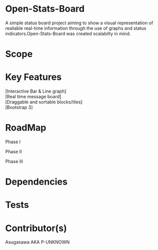 Open-Stats-Board
===========

A simple status board project aiming to show a visual representation of realiable real-time information through the use of graphs and status indicators.Open-Stats-Board was created scalabilty in mind.


Scope
===========




Key Features
===========

[Interactive Bar & Line graph]<br>
[Real time message board]<br>
[Draggable and sortable blocks/tiles]<br>
[Bootstrap 3]<br>






RoadMap
===========

Phase I



Phase II



Phase III



Dependencies
===========



Tests
===========


Contributor(s)
===========
Asugasawa AKA P-UNKNOWN

